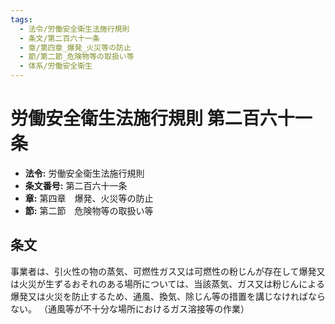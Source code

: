 ```yaml
---
tags:
  - 法令/労働安全衛生法施行規則
  - 条文/第二百六十一条
  - 章/第四章_爆発_火災等の防止
  - 節/第二節_危険物等の取扱い等
  - 体系/労働安全衛生
---
```

# 労働安全衛生法施行規則 第二百六十一条

- **法令:** 労働安全衛生法施行規則
- **条文番号:** 第二百六十一条
- **章:** 第四章　爆発、火災等の防止
- **節:** 第二節　危険物等の取扱い等

## 条文
事業者は、引火性の物の蒸気、可燃性ガス又は可燃性の粉じんが存在して爆発又は火災が生ずるおそれのある場所については、当該蒸気、ガス又は粉じんによる爆発又は火災を防止するため、通風、換気、除じん等の措置を講じなければならない。
（通風等が不十分な場所におけるガス溶接等の作業）

